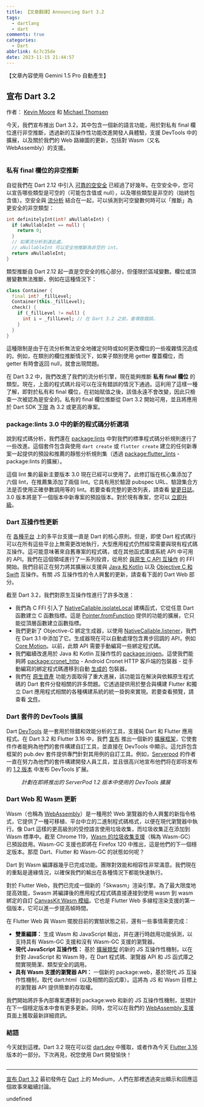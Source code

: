 ```yaml
---
title: 【文章翻譯】Announcing Dart 3.2
tags:
  - dartlang
  - dart
comments: true
categories:
  - Dart
abbrlink: 6c7c35de
date: 2023-11-15 21:44:57
---
```


【文章內容使用 Gemini 1.5 Pro 自動產生】

## 宣布 Dart 3.2

作者： [Kevin Moore](https://medium.com/u/441fe70f4b5e) 和 [Michael Thomsen](https://medium.com/u/a6d788faa5e5)

今天，我們宣布推出 Dart 3.2，其中包含一個新的語言功能，用於對私有 final 欄位進行非空推斷，透過新的互操作性功能改進開發人員體驗，支援 DevTools 中的擴展，以及關於我們的 Web 路線圖的更新，包括對 Wasm（又名 WebAssembly）的支援。

<figure>
<img alt="" src="https://cdn-images-1.medium.com/max/1024/1*u5YRn1uMmXf94b2aPbcLRQ.png" />
</figure>

### 私有 final 欄位的非空推斷

自從我們在 Dart 2.12 中引入 [可靠的空安全](https://medium.com/dartlang/announcing-dart-2-12-499a6e689c87) 已經過了好幾年。在空安全中，您可以宣告哪些類型是可空的（可能包含值或 null），以及哪些類型是非空的（始終包含值）。空安全與 [流分析](https://dart.dev/null-safety/understanding-null-safety#flow-analysis) 結合在一起，可以偵測到可空變數何時可以「推斷」為更安全的非空類型：

```dart
int definitelyInt(int? aNullableInt) {
  if (aNullableInt == null) {
    return 0;
  }
  // 如果流分析到達此處，
  // aNullableInt 可以安全地推斷為非空的 int。
  return aNullableInt;
}
```

類型推斷自 Dart 2.12 起一直是空安全的核心部分，但僅限於區域變數。欄位或頂層變數無法推斷，例如在這種情況下：

```dart
class Container {
  final int? _fillLevel;
  Container(this._fillLevel);
  check() {
    if (_fillLevel != null) {
      int i = _fillLevel; // 在 Dart 3.2 之前，會導致錯誤。
    }
  }
}
```

這種限制是由于在流分析無法安全地確定何時或如何更改欄位的一些複雜情況造成的。例如，在類別的欄位推斷情況下，如果子類別使用 getter 覆蓋欄位，而 getter 有時會返回 null，就會出現問題。

在 Dart 3.2 中，我們改進了我們的流分析引擎，現在能夠推斷 **私有 final 欄位** 的類型。現在，上面的程式碼片段可以在沒有錯誤的情況下通過。這利用了這樣一種了解，即對於私有和 final 欄位，在初始賦值之後，該值永遠不會改變，因此只檢查一次被認為是安全的。私有的 final 欄位推斷從 Dart 3.2 開始可用，並且將應用於 Dart SDK [下限](https://dart.dev/guides/language/evolution#language-versioning) 為 3.2 或更高的專案。

### package:lints 3.0 中的新的程式碼分析選項

說到程式碼分析，我們還在 [package:lints](https://pub.dev/packages/lints) 中對我們的標準程式碼分析規則進行了一些改進。這個套件包含與使用 `dart create` 或 `flutter create` 建立的任何新專案一起提供的預設和推薦的靜態分析規則集（透過 [package:flutter_lints](https://pub.dev/packages/flutter_lints) - package:lints 的擴展）。

這個 lint 集的最新主要版本 3.0 現在已經可以使用了。此修訂版在核心集添加了六個 lint，在推薦集添加了兩個 lint。它具有用於驗證 pubspec URL、驗證集合方法是否使用正確參數調用等的 lint。若要查看完整的更改列表，請查看 [變更日誌](https://github.com/dart-lang/lints/blob/main/CHANGELOG.md#300)。3.0 版本將是下一個版本中新專案的預設版本。對於現有專案，您可以 [立即升級](https://github.com/dart-lang/lints#upgrading-to-the-latest-lints)。

### Dart 互操作性更新

在 [各種平台](https://dart.dev/overview#platform) 上的多平台支援一直是 Dart 的核心原則。但是，即使 Dart 程式碼行可以在所有這些平台上無需更改地執行，大型應用程式仍然經常需要與現有程式碼互操作。這可能意味著來自舊專案的程式碼，或在其他函式庫或系統 API 中可用的 API。我們在這個領域進行了一系列投資，從用於 [與原生 C API 互操作](https://dart.dev/guides/libraries/c-interop) 的 FFI 開始。我們目前正在努力將其擴展以支援與 [Java 和 Kotlin](https://dart.dev/guides/libraries/java-interop) 以及 [Objective C 和 Swift](https://dart.dev/guides/libraries/objective-c-interop) 互操作。有關 JS 互操作性的令人興奮的更新，請查看下面的 Dart Web 部分。

截至 Dart 3.2，我們對原生互操作性進行了許多改進：

* 我們為 C FFI 引入了 [NativeCallable.isolateLocal](https://api.dart.dev/stable/dart-ffi/NativeCallable/NativeCallable.isolateLocal.html) 建構函式，它從任意 Dart 函數建立 C 函數指標。這是 [Pointer.fromFunction](https://api.dart.dev/stable/dart-ffi/Pointer/fromFunction.html) 提供的功能的擴展，它只能從頂層函數建立函數指標。
* 我們更新了 Objective-C 綁定生成器，以使用 [NativeCallable.listener](https://api.dart.dev/stable/dart-ffi/NativeCallable/NativeCallable.listener.html)，我們在 Dart 3.1 中添加了它。生成器現在可以自動處理包含異步回調的 API，例如 [Core Motion](https://developer.apple.com/documentation/coremotion)。以前，此類 API 需要手動編寫一些綁定程式碼。
* 我們繼續改進用於 Java 和 Kotlin 互操作性的 [package:jnigen](https://dart.dev/guides/libraries/java-interop)。這使我們能夠將 [package:cronet_http](https://pub.dev/packages/cronet_http) - Android Cronet HTTP 客戶端的包裝器 - 從手動編寫的綁定程式碼遷移到自動 [生成的](https://github.com/dart-lang/http/blob/master/pkgs/cronet_http/jnigen.yaml) 包裝器。
* 我們在 [原生資產](https://github.com/dart-lang/sdk/issues/50565) 功能方面取得了重大進展，該功能旨在解決與依賴原生程式碼的 Dart 套件分發相關的許多問題。它透過提供用於整合與構建 Flutter 和獨立 Dart 應用程式相關的各種構建系統的統一掛鉤來實現。若要查看預覽，請查看 [文件](http://dart.dev/guides/libraries/c-interop#native-assets)。

### Dart 套件的 DevTools 擴展

Dart [DevTools](https://dart.dev/tools/dart-devtools) 是一套用於除錯和效能分析的工具，支援純 Dart 和 Flutter 應用程式。在 Dart 3.2 和 Flutter 3.16 中，我們 [宣布](https://medium.com/p/c8bc1aaf8e5f/) 推出一個新的 [擴展框架](https://pub.dev/packages/devtools_extensions)，它使套件作者能夠為他們的套件構建自訂工具，並直接在 DevTools 中顯示。這允許包含框架的 pub.dev 套件提供專門針對其用例的自訂工具。例如，[Serverpod](https://pub.dev/packages/serverpod) 的作者一直在努力為他們的套件構建開發人員工具，並且很高兴地宣布他們将在即将发布的 [1.2 版本](https://github.com/orgs/serverpod/projects/4) 中发布 DevTools 扩展。

<figure>
<img alt="" src="https://cdn-images-1.medium.com/max/1024/0*N6ZSt1McXO_opQU7" />
<figcaption><em>計劃在即將推出的 ServerPod 1.2 版本中使用的 DevTools 擴展</em></figcaption>
</figure>

### Dart Web 和 Wasm 更新

Wasm（也稱為 [WebAssembly](https://webassembly.org/)）是一種用於 Web 瀏覽器的令人興奮的新指令格式，它提供了一種可移植、平台中立的二進制程式碼格式，以便在現代瀏覽器中執行。像 Dart 這樣的更高級別的受控語言使用垃圾收集，而垃圾收集正在添加到 Wasm 標準中。截至 Chrome 119，[Wasm 的垃圾收集支援](https://developer.chrome.com/blog/wasmgc/)（稱為 Wasm-GC）已預設啟用。Wasm-GC 支援也即將在 Firefox 120 中推出，這是他們的下一個穩定版本。那麼 Dart、Flutter 和 Wasm-GC 的狀態如何呢？

Dart 到 Wasm 編譯器幾乎已完成功能。團隊對效能和相容性非常滿意。我們現在的重點是邊緣情況，以確保我們的輸出在各種情況下都能快速執行。

對於 Flutter Web，我們已完成一個新的「Skwasm」渲染引擎。為了最大限度地提高效能，Swasm 將編譯後的應用程式程式碼直接連接到使用 wasm 到 wasm 綁定的自訂 [CanvasKit Wasm 模組](https://skia.org/docs/user/modules/canvaskit/)。它也是 Flutter Web 多線程渲染支援的第一個版本，它可以進一步提高幀時間。

在 Flutter Web 與 Wasm 擺脫目前的實驗狀態之前，還有一些事情需要完成：

* **雙重編譯：** 生成 Wasm 和 JavaScript 輸出，并在運行時啟用功能偵測，以支持具有 Wasm-GC 支援和沒有 Wasm-GC 支援的瀏覽器。
* **現代 JavaScript 互操作性：** 基於 [擴展類型](https://github.com/dart-lang/language/issues/2727) 的新的 JS 互操作性機制，以在針對 JavaScript 和 Wasm 時，在 Dart 程式碼、瀏覽器 API 和 JS 函式庫之間實現簡潔、類型安全的調用。
* **具有 Wasm 支援的瀏覽器 API：** 一個新的 package:web，基於現代 JS 互操作性機制，取代 dart:html（以及相關的函式庫）。這將為 JS 和 Wasm 目標上的瀏覽器 API 提供簡單的存取權。

我們開始將許多內部專案遷移到 package:web 和新的 JS 互操作性機制，並預計在下一個穩定版本中會有更多更新。同時，您可以在我們的 [WebAssembly 支援](https://flutter.dev/wasm) 頁面上獲取最新詳細資訊。

<h3>結語</h3>

今天就到這裡。Dart 3.2 現在可以從 [dart.dev](https://dart.dev/get-dart) 中獲取，或者作為今天 [Flutter 3.16](https://medium.com/flutter/whats-new-in-flutter-3-16-dba6cb1015d1) 版本的一部分。下次再見，祝您使用 Dart 開發愉快！

<img src="https://medium.com/_/stat?event=post.clientViewed&referrerSource=full_rss&postId=c8de8fe1b91f" width="1" height="1" alt=""><hr><p><a href="https://medium.com/dartlang/dart-3-2-c8de8fe1b91f">宣布 Dart 3.2</a> 最初發佈在 <a href="https://medium.com/dartlang">Dart</a> 上的 Medium，人們在那裡透過突出顯示和回應這個故事來繼續討論。</p> 


undefined